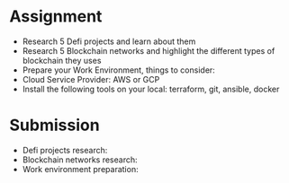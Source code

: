 # Assignment
- Research 5 Defi projects and learn about them
- Research 5 Blockchain networks and highlight the different types of blockchain they uses
- Prepare your Work Environment, things to consider:
- Cloud Service Provider: AWS or GCP
- Install the following tools on your local: terraform, git, ansible, docker


# Submission
- Defi projects research:  
- Blockchain networks research:  
- Work environment preparation: 
